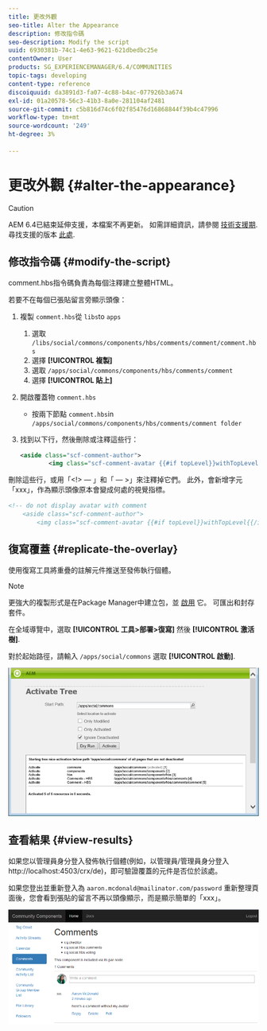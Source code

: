 ```yaml
---
title: 更改外觀
seo-title: Alter the Appearance
description: 修改指令碼
seo-description: Modify the script
uuid: 6930381b-74c1-4e63-9621-621dbedbc25e
contentOwner: User
products: SG_EXPERIENCEMANAGER/6.4/COMMUNITIES
topic-tags: developing
content-type: reference
discoiquuid: da3891d3-fa07-4c88-b4ac-077926b3a674
exl-id: 01a20578-56c3-41b3-8a0e-281104af2481
source-git-commit: c5b816d74c6f02f85476d16868844f39b4c47996
workflow-type: tm+mt
source-wordcount: '249'
ht-degree: 3%

---
```


# 更改外觀 {#alter-the-appearance}

>[!CAUTION]
>
>AEM 6.4已結束延伸支援，本檔案不再更新。 如需詳細資訊，請參閱 [技術支援期](https://helpx.adobe.com//tw/support/programs/eol-matrix.html). 尋找支援的版本 [此處](https://experienceleague.adobe.com/docs/).

## 修改指令碼 {#modify-the-script}

comment.hbs指令碼負責為每個注釋建立整體HTML。

若要不在每個已張貼留言旁顯示頭像：

1. 複製 `comment.hbs`從 `libs`to `apps`
   1. 選取 `/libs/social/commons/components/hbs/comments/comment/comment.hbs`
   1. 選擇 **[!UICONTROL 複製]**
   1. 選取 `/apps/social/commons/components/hbs/comments/comment`
   1. 選擇 **[!UICONTROL 貼上]**
1. 開啟覆蓋物 `comment.hbs`
   * 按兩下節點  `comment.hbs`in `/apps/social/commons/components/hbs/comments/comment folder`
1. 找到以下行，然後刪除或注釋這些行：

   ```xml
   <aside class="scf-comment-author">
           <img class="scf-comment-avatar {{#if topLevel}}withTopLevel{{/if}}" src="{{author.avatarUrl}}"></img>
   ```

刪除這些行，或用「&lt;!> — 」和「 — >」來注釋掉它們。 此外，會新增字元「xxx」，作為顯示頭像原本會變成何處的視覺指標。

```xml
<!-- do not display avatar with comment
    <aside class="scf-comment-author">
        <img class="scf-comment-avatar {{#if topLevel}}withTopLevel{{/if}}" src="{{author.avatarUrl}}"></img>
```

## 復寫覆蓋 {#replicate-the-overlay}

使用復寫工具將重疊的註解元件推送至發佈執行個體。

>[!NOTE]
>
>更強大的複製形式是在Package Manager中建立包，並 [啟用](../../help/sites-administering/package-manager.md#replicating-packages) 它。 可匯出和封存套件。

在全域導覽中，選取 **[!UICONTROL 工具>部署>復寫]** 然後 **[!UICONTROL 激活樹]**.

對於起始路徑，請輸入 `/apps/social/commons` 選取 **[!UICONTROL 啟動]**.

![chlimage_1-42](assets/chlimage_1-42.png)

## 查看結果 {#view-results}

如果您以管理員身分登入發佈執行個體(例如，以管理員/管理員身分登入http://localhost:4503/crx/de)，即可驗證覆蓋的元件是否位於該處。

如果您登出並重新登入為 `aaron.mcdonald@mailinator.com/password` 重新整理頁面後，您會看到張貼的留言不再以頭像顯示，而是顯示簡單的「xxx」。

![chlimage_1-43](assets/chlimage_1-43.png)
